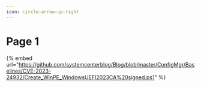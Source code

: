 ```yaml
---
icon: circle-arrow-up-right
---
```


# Page 1

{% embed url="https://github.com/systemcenterblog/Blog/blob/master/ConfigMgr/Baselines/CVE-2023-24932/Create_WinPE_WindowsUEFI2023CA%20signed.ps1" %}

